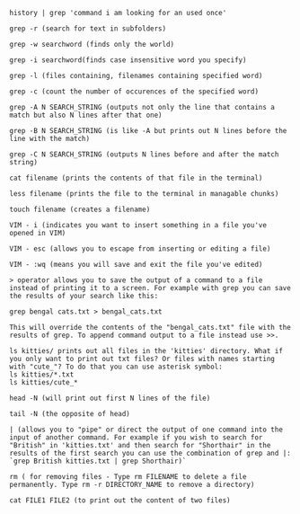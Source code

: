 ```history | grep 'command i am looking for an used once'```

```grep -r (search for text in subfolders)```

```grep -w searchword (finds only the world)```

```grep -i searchword(finds case insensitive word you specify)```

```grep -l (files containing, filenames containing specified word)```

```grep -c (count the number of occurences of the specified word)```

```grep -A N SEARCH_STRING (outputs not only the line that contains a match but also N lines after that one)```

```grep -B N SEARCH_STRING (is like -A but prints out N lines before the line with the match)```

```grep -C N SEARCH_STRING (outputs N lines before and after the match string)```

```cat filename (prints the contents of that file in the terminal)```

```less filename (prints the file to the terminal in managable chunks)```

```touch filename (creates a filename)```

```VIM - i (indicates you want to insert something in a file you've opened in VIM)```

```VIM - esc (allows you to escape from inserting or editing a file)```

```VIM - :wq (means you will save and exit the file you've edited)```

```> operator allows you to save the output of a command to a file instead of printing it to a screen. For example with grep you can save the results of your search like this:```

```grep bengal cats.txt > bengal_cats.txt```

```This will override the contents of the "bengal_cats.txt" file with the results of grep. To append command output to a file instead use >>.```

```
ls kitties/ prints out all files in the 'kitties' directory. What if you only want to print out txt files? Or files with names starting with "cute_"? To do that you can use asterisk symbol:
ls kitties/*.txt
ls kitties/cute_*
```

```head -N (will print out first N lines of the file)```

```tail -N (the opposite of head)```

```| (allows you to "pipe" or direct the output of one command into the input of another command. For example if you wish to search for "British" in 'kitties.txt' and then search for "Shorthair" in the results of the first search you can use the combination of grep and |:  `grep British kitties.txt | grep Shorthair)` ```

```rm ( for removing files - Type rm FILENAME to delete a file permanently. Type rm -r DIRECTORY_NAME to remove a directory)```

```cat FILE1 FILE2 (to print out the content of two files)```
